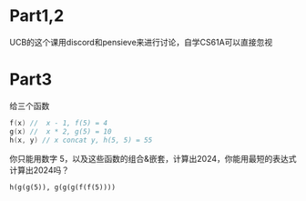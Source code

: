 # Part1,2

UCB的这个课用discord和pensieve来进行讨论，自学CS61A可以直接忽视

# Part3

给三个函数 

```c
f(x) //  x - 1, f(5) = 4
g(x) //  x * 2, g(5) = 10
h(x, y) // x concat y, h(5, 5) = 55
```

你只能用数字 5，以及这些函数的组合&嵌套，计算出2024，你能用最短的表达式计算出2024吗？

```
h(g(g(5)), g(g(g(f(f(5))))
```



